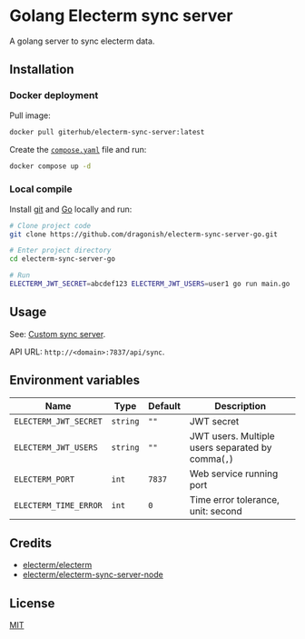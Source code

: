 # Golang Electerm sync server

A golang server to sync electerm data.

## Installation

### Docker deployment

Pull image:

```bash
docker pull giterhub/electerm-sync-server:latest
```

Create the [`compose.yaml`](./compose.yaml) file and run:

```bash
docker compose up -d
```

### Local compile

Install [git](https://git-scm.com) and [Go](https://go.dev) locally and run:

```bash
# Clone project code
git clone https://github.com/dragonish/electerm-sync-server-go.git

# Enter project directory
cd electerm-sync-server-go

# Run
ELECTERM_JWT_SECRET=abcdef123 ELECTERM_JWT_USERS=user1 go run main.go
```

## Usage

See: [Custom sync server](https://github.com/electerm/electerm/wiki/Custom-sync-server).

API URL: `http://<domain>:7837/api/sync`.

## Environment variables

| Name | Type | Default | Description |
| --- | --- | --- | --- |
| `ELECTERM_JWT_SECRET` | `string` | `""` | JWT secret |
| `ELECTERM_JWT_USERS` | `string` | `""` | JWT users. Multiple users separated by comma(`,`) |
| `ELECTERM_PORT` | `int` | `7837` | Web service running port |
| `ELECTERM_TIME_ERROR` | `int` | `0` | Time error tolerance, unit: second |

## Credits

- [electerm/electerm](https://github.com/electerm/electerm)
- [electerm/electerm-sync-server-node](https://github.com/electerm/electerm-sync-server-node)

## License

[MIT](./LICENSE)
